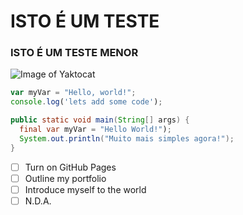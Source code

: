 # ISTO É UM TESTE
### ISTO É UM TESTE MENOR

![Image of Yaktocat](https://octodex.github.com/images/yaktocat.png)


``` javascript
var myVar = "Hello, world!";
console.log('lets add some code');
```

``` java
public static void main(String[] args) {
  final var myVar = "Hello World!");
  System.out.println("Muito mais simples agora!");
}
```

- [ ] Turn on GitHub Pages
- [ ] Outline my portfolio
- [ ] Introduce myself to the world
- [ ] N.D.A.
